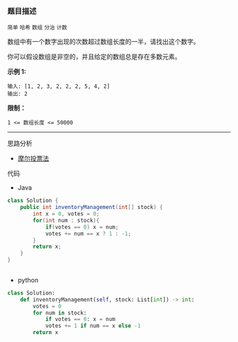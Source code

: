 ### 题目描述

`简单` `哈希` `数组` `分治` `计数`

数组中有一个数字出现的次数超过数组长度的一半，请找出这个数字。

你可以假设数组是非空的，并且给定的数组总是存在多数元素。

**示例 1:**

```
输入: [1, 2, 3, 2, 2, 2, 5, 4, 2]
输出: 2
```

**限制：**

```
1 <= 数组长度 <= 50000
```

---

思路分析

- [摩尔投票法](https://leetcode.cn/problems/shu-zu-zhong-chu-xian-ci-shu-chao-guo-yi-ban-de-shu-zi-lcof/solutions/138691/mian-shi-ti-39-shu-zu-zhong-chu-xian-ci-shu-chao-3/)

代码

- Java

```java
class Solution {
    public int inventoryManagement(int[] stock) {
        int x = 0, votes = 0;
        for(int num : stock){
            if(votes == 0) x = num;
            votes += num == x ? 1 : -1;
        }
        return x;
    }
}
 
```

- python

```python
class Solution:
    def inventoryManagement(self, stock: List[int]) -> int:
        votes = 0
        for num in stock:
            if votes == 0: x = num
            votes += 1 if num == x else -1
        return x
```

